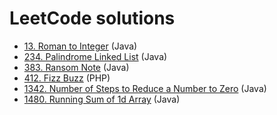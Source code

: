 # LeetCode solutions

- [13. Roman to Integer](/13-roman-to-integer/) (Java)
- [234. Palindrome Linked List](/234-palindrome-linked-list/) (Java)
- [383. Ransom Note](/383-ransom-note/) (Java)
- [412. Fizz Buzz](/412-fizz-buzz/) (PHP)
- [1342. Number of Steps to Reduce a Number to Zero](/1342-number-of-steps-to-reduce-a-number-to-zero/) (Java)
- [1480. Running Sum of 1d Array](/1480-running-sum-of-1d-array/) (Java)
